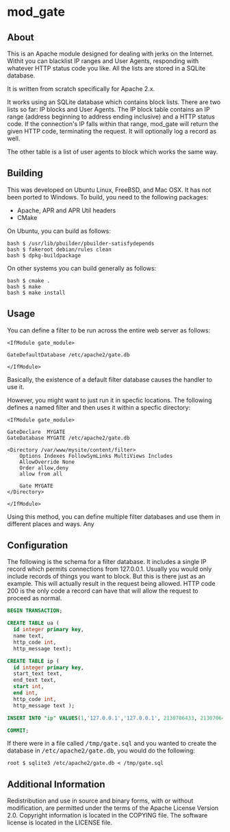 # mod_gate

## About

This is an Apache module designed for dealing with jerks on the Internet. Withit
you can blacklist IP ranges and User Agents, responding with whatever HTTP
status code you like. All the lists are stored in a SQLite database.

It is written from scratch specifically for Apache 2.x.

It works using an SQLite database which contains block lists. There are two
lists so far: IP blocks and User Agents. The IP block table contains an IP range
(address beginning to address ending inclusive) and a HTTP status code. If the
connection's IP falls within that range, mod_gate will return the given HTTP
code, terminating the request. It will optionally log a record as well.

The other table is a list of user agents to block which works the same way.

## Building

This was developed on Ubuntu Linux, FreeBSD, and Mac OSX. It has not been ported
to Windows. To build, you need to the following packages:

  * Apache, APR and APR Util headers
  * CMake

On Ubuntu, you can build as follows:

    bash $ /usr/lib/pbuilder/pbuilder-satisfydepends
    bash $ fakeroot debian/rules clean
    bash $ dpkg-buildpackage
  
On other systems you can build generally as follows:

    bash $ cmake .
    bash $ make
    bash $ make install

## Usage

You can define a filter to be run across the entire web server as follows:

    <IfModule gate_module>

    GateDefaultDatabase /etc/apache2/gate.db

    </IfModule>

Basically, the existence of a default filter database causes the handler to use it.

However, you might want to just run it in specfic locations. The following
defines a named filter and then uses it within a specfic directory:

    <IfModule gate_module>

    GateDeclare  MYGATE
    GateDatabase MYGATE /etc/apache2/gate.db

    <Directory /var/www/mysite/content/filter>
        Options Indexes FollowSymLinks MultiViews Includes
        AllowOverride None
        Order allow,deny
        allow from all

        Gate MYGATE
    </Directory>

    </IfModule>

Using this method, you can define multiple filter databases and use them in
different places and ways. Any

## Configuration

The following is the schema for a filter database. It includes a single IP
record which permits connections from 127.0.0.1. Usually you would only include
records of things you want to block. But this is there just as an example. This
will actually result in the request being allowed. HTTP code 200 is the only
code a record can have that will allow the request to proceed as normal.

```sql
BEGIN TRANSACTION;

CREATE TABLE ua (
  id integer primary key, 
  name text, 
  http_code int, 
  http_message text);

CREATE TABLE ip (
  id integer primary key,
  start_text text,
  end_text text,
  start int,
  end int,
  http_code int, 
  http_message text );

INSERT INTO "ip" VALUES(1,'127.0.0.1','127.0.0.1', 2130706433, 2130706433, 200, 'Message');

COMMIT;
```

If there were in a file called <tt>/tmp/gate.sql</tt> and you wanted to create
the database in <tt>/etc/apache2/gate.db</tt>, you would do the following:

    root $ sqlite3 /etc/apache2/gate.db < /tmp/gate.sql

## Additional Information

Redistribution and use in source and binary forms, with or without modification,
are permitted under the terms of the Apache License Version 2.0. Copyright
information is located in the COPYING file. The software license is located in
the LICENSE file.
